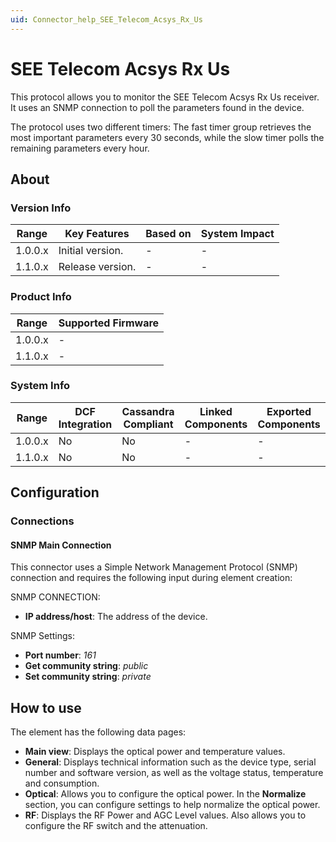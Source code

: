 ```yaml
---
uid: Connector_help_SEE_Telecom_Acsys_Rx_Us
---
```


# SEE Telecom Acsys Rx Us

This protocol allows you to monitor the SEE Telecom Acsys Rx Us receiver. It uses an SNMP connection to poll the parameters found in the device.

The protocol uses two different timers: The fast timer group retrieves the most important parameters every 30 seconds, while the slow timer polls the remaining parameters every hour.

## About

### Version Info

| Range     | Key Features     | Based on     | System Impact     |
|-----------|------------------|--------------|-------------------|
| 1.0.0.x   | Initial version. | -            | -                 |
| 1.1.0.x   | Release version. | -            | -                 |

### Product Info

| Range     | Supported Firmware     |
|-----------|------------------------|
| 1.0.0.x   | -                      |
| 1.1.0.x   | -                      |

### System Info

| Range     | DCF Integration     | Cassandra Compliant     | Linked Components     | Exported Components     |
|-----------|---------------------|-------------------------|-----------------------|-------------------------|
| 1.0.0.x   | No                  | No                      | -                     | -                       |
| 1.1.0.x   | No                  | No                      | -                     | -                       |

## Configuration

### Connections

#### SNMP Main Connection

This connector uses a Simple Network Management Protocol (SNMP) connection and requires the following input during element creation:

SNMP CONNECTION:

- **IP address/host**: The address of the device.

SNMP Settings:

- **Port number**: *161*
- **Get community string**: *public*
- **Set community string**: *private*

## How to use

The element has the following data pages:

- **Main view**: Displays the optical power and temperature values.
- **General**: Displays technical information such as the device type, serial number and software version, as well as the voltage status, temperature and consumption.
- **Optical**: Allows you to configure the optical power. In the **Normalize** section, you can configure settings to help normalize the optical power.
- **RF**: Displays the RF Power and AGC Level values. Also allows you to configure the RF switch and the attenuation.
